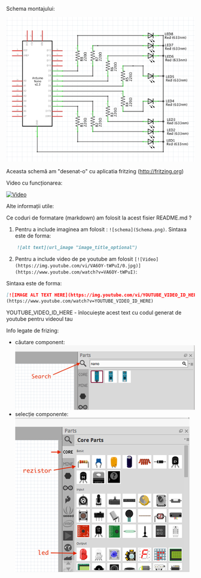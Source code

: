 

Schema montajului:

![schema](Schema.png)

Aceasta schemă am "desenat-o" cu aplicatia fritzing (http://fritzing.org)


Video cu funcționarea:

[![Video](https://img.youtube.com/vi/VA6OY-tWPuI/0.jpg)](https://www.youtube.com/watch?v=VA6OY-tWPuI)

Alte informații utile:

Ce coduri de formatare (markdown) am folosit la acest fisier README.md ? 

1. Pentru a include imaginea am folosit : `![schema](Schema.png)`.
Sintaxa este de forma:
``` markdown
    ![alt text](url_image "image_title_optional")

```

2. Pentru a include video de pe youtube am folosit `[![Video](https://img.youtube.com/vi/VA6OY-tWPuI/0.jpg)](https://www.youtube.com/watch?v=VA6OY-tWPuI)`:

Sintaxa este de forma:

``` markdown
[![IMAGE ALT TEXT HERE](https://img.youtube.com/vi/YOUTUBE_VIDEO_ID_HERE/0.jpg)]
(https://www.youtube.com/watch?v=YOUTUBE_VIDEO_ID_HERE)

```

YOUTUBE_VIDEO_ID_HERE - înlocuiește acest text cu codul generat de youtube pentru videoul tau


Info legate de frizing:
- căutare component:
      ![schema](../../Docs/Fritzing/search.png)
- selecție componente:
      ![schema](../../Docs/Fritzing/SelectComponent.png)
